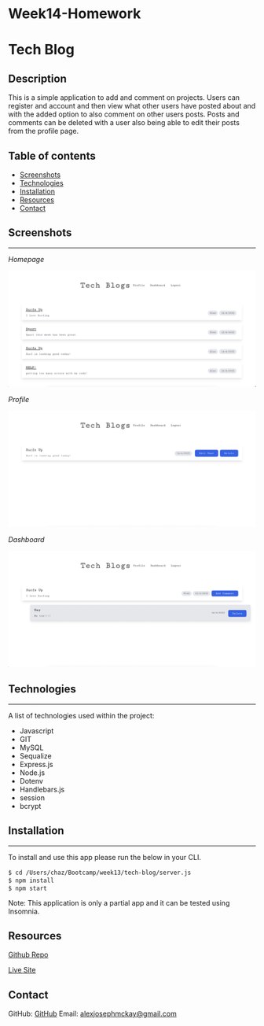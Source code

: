 # Week14-Homework

# Tech Blog

## Description 

This is a simple application to add and comment on projects.
Users can register and account and then view what other users have posted about and with the added option to also comment on other users posts.
Posts and comments can be deleted with a user also being able to edit their posts from the profile page.


## Table of contents 

- [Screenshots](#screenshots) 
- [Technologies](#technologies) 
- [Installation](#installation)
- [Resources](#resources) 
- [Contact](#contact)
  
## Screenshots 
---

*Homepage*

![Home](assets/images/homepage.png)

*Profile*

![Profile](assets/images/profile.png)

*Dashboard*

![Dashboard](assets/images/dashboard.png)

## Technologies
***
A list of technologies used within the project:

- Javascript
- GIT
- MySQL
- Sequalize
- Express.js
- Node.js
- Dotenv
- Handlebars.js
- session
- bcrypt

## Installation
***
To install and use this app please run the below in your CLI.
```
$ cd /Users/chaz/Bootcamp/week13/tech-blog/server.js
$ npm install
$ npm start
```
Note: This application is only a partial app and it can be tested using Insomnia.

## Resources

[Github Repo](https://github.com/mckayjalex/tech-blog)

[Live Site](https://shrouded-river-38098.herokuapp.com/)

## Contact

GitHub: [GitHub](https://github.com/mckayjalex) Email: [alexjosephmckay@gmail.com](alexjosephmckay@gmail.com)
